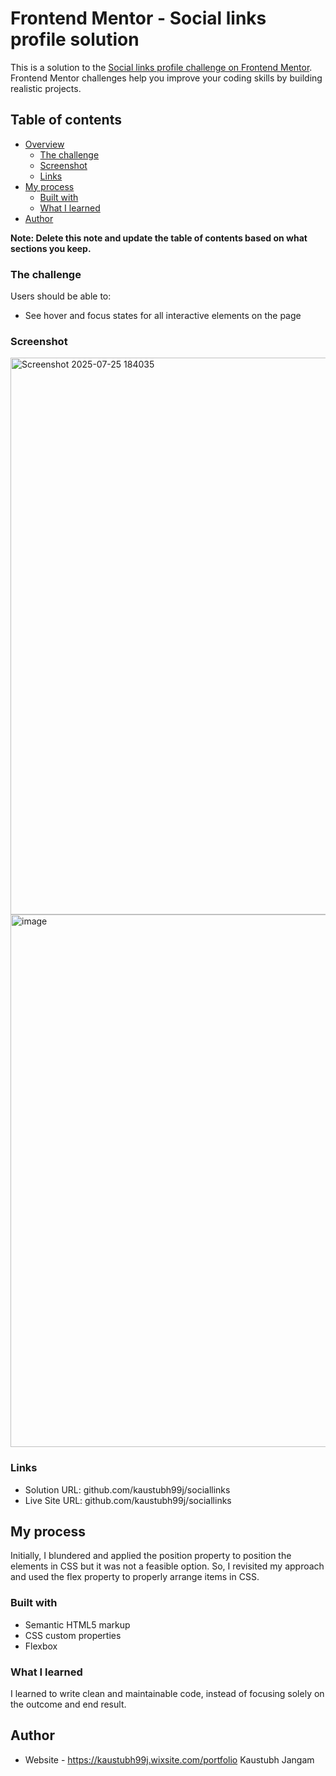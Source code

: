 # Frontend Mentor - Social links profile solution

This is a solution to the [Social links profile challenge on Frontend Mentor](https://www.frontendmentor.io/challenges/social-links-profile-UG32l9m6dQ). Frontend Mentor challenges help you improve your coding skills by building realistic projects. 

## Table of contents

- [Overview](#overview)
  - [The challenge](#the-challenge)
  - [Screenshot](#screenshot)
  - [Links](#links)
- [My process](#my-process)
  - [Built with](#built-with)
  - [What I learned](#what-i-learned)
- [Author](#author)
  

**Note: Delete this note and update the table of contents based on what sections you keep.**

### The challenge

Users should be able to:
- See hover and focus states for all interactive elements on the page

### Screenshot
<img width="1915" height="891" alt="Screenshot 2025-07-25 184035" src="https://github.com/user-attachments/assets/20ee26fb-804f-4c29-8fe7-a0ca759172ef" />
<img width="1876" height="852" alt="image" src="https://github.com/user-attachments/assets/85b83538-c61f-482d-b1da-fcc2cca61ac5" />

### Links

- Solution URL: github.com/kaustubh99j/sociallinks
- Live Site URL: github.com/kaustubh99j/sociallinks

## My process
Initially, I blundered and applied the  position property to position the elements in CSS but it was not a feasible option. So, I revisited my approach and used the flex property to properly arrange items in CSS. 

### Built with
- Semantic HTML5 markup
- CSS custom properties
- Flexbox


### What I learned

I learned to write clean and maintainable code, instead of focusing solely on the outcome and end result.


## Author

- Website - https://kaustubh99j.wixsite.com/portfolio
Kaustubh Jangam



